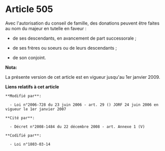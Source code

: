 # Article 505

Avec l'autorisation du conseil de famille, des donations peuvent être faites au nom du majeur en tutelle en faveur :

- de ses descendants, en avancement de part successorale ;

- de ses frères ou soeurs ou de leurs descendants ;

- de son conjoint.

**Nota:**

La présente version de cet article est en vigueur jusqu'au 1er janvier 2009.

**Liens relatifs à cet article**

	**Modifié par**:

	  - Loi n°2006-728 du 23 juin 2006 - art. 29 () JORF 24 juin 2006 en vigueur le 1er janvier 2007

	**Cité par**:

	  - Décret n°2008-1484 du 22 décembre 2008 - art. Annexe 1 (V)

	**Codifié par**:

	  - Loi n°1803-03-14

